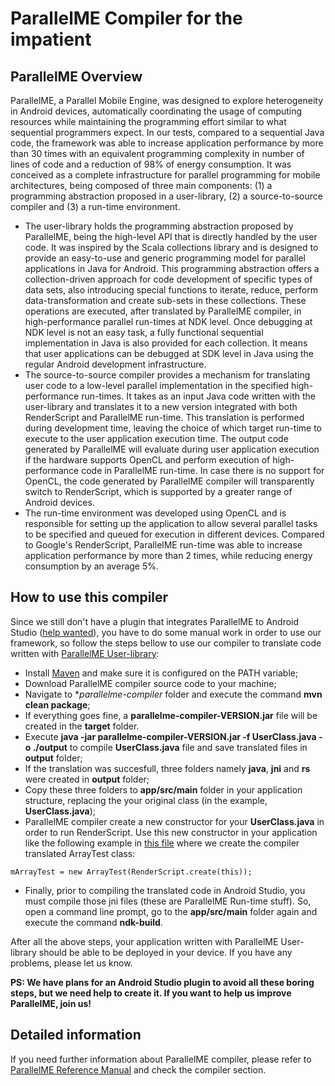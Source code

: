 # ParallelME Compiler for the impatient

## ParallelME Overview

ParallelME, a Parallel Mobile Engine, was designed to explore heterogeneity in Android devices, automatically coordinating the usage of computing resources while maintaining the programming effort similar to what sequential programmers expect. In our tests, compared to a sequential Java code, the framework was able to increase application performance by more than 30 times with an equivalent programming complexity in number of lines of code and a reduction of 98% of energy consumption. It was conceived as a complete infrastructure for parallel programming for mobile architectures, being composed of three main components: (1) a programming abstraction proposed in a user-library, (2) a source-to-source compiler and (3) a run-time environment.

* The user-library holds the programming abstraction proposed by ParallelME, being the high-level API that is directly handled by the user code. It was inspired by the Scala collections library and is designed to provide an easy-to-use and generic programming model for parallel applications in Java for Android. This programming abstraction offers a collection-driven approach for code development of specific types of data sets, also introducing special functions to iterate, reduce, perform data-transformation and create sub-sets in these collections. These operations are executed, after translated by ParallelME compiler, in high-performance parallel run-times at NDK level. Once debugging at NDK level is not an easy task, a fully functional sequential implementation in Java is also provided for each collection. It means that user applications can be debugged at SDK level in Java using the regular Android development infrastructure.
* The source-to-source compiler provides a mechanism for translating user code to a low-level parallel implementation in the specified high-performance run-times. It takes as an input Java code written with the user-library and translates it to a new version integrated with both RenderScript and ParallelME run-time. This translation is performed during development time, leaving the choice of which target run-time to execute to the user application execution time. The output code generated by ParallelME will evaluate during user application execution if the hardware supports OpenCL and perform execution of high-performance code in ParallelME run-time. In case there is no support for OpenCL, the code generated by ParallelME compiler will transparently switch to RenderScript, which is supported by a greater range of Android devices.
* The run-time environment was developed using OpenCL and is responsible for setting up the application to allow several parallel tasks to be specified and queued for execution in different devices. Compared to Google's RenderScript, ParallelME run-time was able to increase application performance by more than 2 times, while reducing energy consumption by an average 5%.

## How to use this compiler

Since we still don't have a plugin that integrates ParallelME to Android Studio ([help wanted](https://github.com/ParallelME/compiler/issues/25)), you have to do some manual work in order to use our framework, so follow the steps bellow to use our compiler to translate code written with [ParallelME User-library](https://github.com/ParallelME/userlibrary):

* Install [Maven](https://maven.apache.org/) and make sure it is configured on the PATH variable;
* Download ParallelME compiler source code to your machine;
* Navigate to **parallelme-compiler* folder and execute the command **mvn clean package**;
* If everything goes fine, a **parallelme-compiler-VERSION.jar** file will be created in the **target** folder.
* Execute **java -jar parallelme-compiler-VERSION.jar -f UserClass.java -o ./output** to compile **UserClass.java** file and save translated files in **output** folder;
* If the translation was succesfull, three folders namely **java**, **jni** and **rs** were created in **output** folder;
* Copy these three folders to **app/src/main** folder in your application structure, replacing the your original class (in the example, **UserClass.java**);
* ParallelME compiler create a new constructor for your **UserClass.java** in order to run RenderScript. Use this new constructor in your application like the following example in [this file](https://github.com/parallelme/samples/blob/master/ArrayTest/app/src/main/java/org/parallelme/samples/arraytest/MainActivity.java) where we create the compiler translated ArrayTest class:
```
mArrayTest = new ArrayTest(RenderScript.create(this));
```
* Finally, prior to compiling the translated code in Android Studio, you must compile those jni files (these are ParallelME Run-time stuff). So, open a command line prompt, go to the **app/src/main** folder again and execute the command **ndk-build**.

After all the above steps, your application written with ParallelME User-library should be able to be deployed in your device. If you have any problems, please let us know.

**PS: We have plans for an Android Studio plugin to avoid all these boring steps, but we need help to create it. If you want to help us improve ParallelME, join us!**

## Detailed information

If you need further information about ParallelME compiler, please refer to [ParallelME Reference Manual](https://parallelme.github.io/docs/ParallelME_Reference_Manual.pdf) and check the compiler section.
